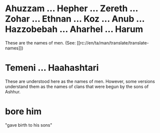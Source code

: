 # Ahuzzam ... Hepher ... Zereth ... Zohar ... Ethnan ... Koz ... Anub ... Hazzobebah ... Aharhel ... Harum

These are the names of men. (See: [[rc://en/ta/man/translate/translate-names]])

# Temeni ... Haahashtari

These are understood here as the names of men. However, some versions understand them as the names of clans that were begun by the sons of Ashhur.

# bore him

"gave birth to his sons"

